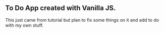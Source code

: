 ## To Do App created with Vanilla JS. 

This just came from tutorial but plan to fix some things on it and add to do with my own stuff. 